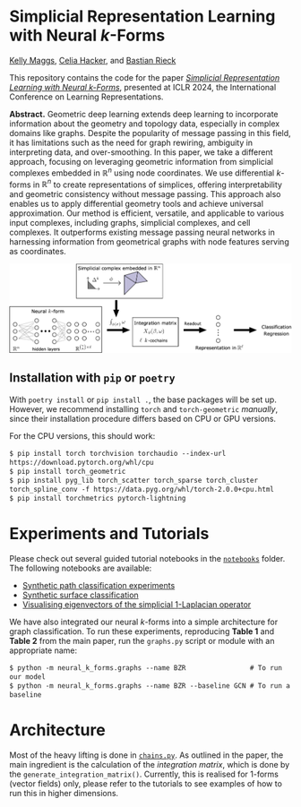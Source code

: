 # Simplicial Representation Learning with Neural $k$-Forms 

[Kelly Maggs](https://github.com/kmaggs), [Celia Hacker](https://github.com/celiahacker), and [Bastian Rieck](https://github.com/Pseudomanifold)

This repository contains the code for the paper [*Simplicial
Representation Learning with Neural
k-Forms*](https://openreview.net/pdf?id=Djw0XhjHZb), presented at ICLR
2024, the International Conference on Learning Representations.

**Abstract.** Geometric deep learning extends deep learning to incorporate information
about the geometry and topology data, especially in complex domains like
graphs. Despite the popularity of message passing in this field, it has
limitations such as the need for graph rewiring, ambiguity in
interpreting data, and over-smoothing. In this paper, we take
a different approach, focusing on leveraging geometric information from
simplicial complexes embedded in $\mathbb{R}^n$ using node coordinates.
We use differential $k$-forms in $\mathbb{R}^n$ to create
representations of simplices, offering interpretability and geometric
consistency without message passing. This approach also enables us to
apply differential geometry tools and achieve universal approximation.
Our method is efficient, versatile, and applicable to various input
complexes, including graphs, simplicial complexes, and cell complexes.
It outperforms existing message passing neural networks in harnessing
information from geometrical graphs with node features serving as
coordinates.

<p align="center">
   <img src="./figures/pipeline.png">
</p>

## Installation with `pip` or `poetry`

With `poetry install` or `pip install .`, the base packages will be set up.
However, we recommend installing `torch` and `torch-geometric` *manually*, since
their installation procedure differs based on CPU or GPU versions.

For the CPU versions, this should work:

```
$ pip install torch torchvision torchaudio --index-url https://download.pytorch.org/whl/cpu
$ pip install torch_geometric
$ pip install pyg_lib torch_scatter torch_sparse torch_cluster torch_spline_conv -f https://data.pyg.org/whl/torch-2.0.0+cpu.html
$ pip install torchmetrics pytorch-lightning
```

# Experiments and Tutorials

Please check out several guided tutorial notebooks in the
[`notebooks`](./notebooks/) folder. The following notebooks
are available:

- [Synthetic path classification experiments](https://github.com/aidos-lab/neural-k-forms/blob/main/notebooks/synthetic-path-classification.ipynb)
- [Synthetic surface classification](https://github.com/aidos-lab/neural-k-forms/blob/main/notebooks/synthetic-surface-classification.ipynb)
- [Visualising eigenvectors of the simplicial $1$-Laplacian operator](https://github.com/aidos-lab/neural-k-forms/blob/main/notebooks/visualising-eigenvectors.ipynb)

We have also integrated our neural $k$-forms into a simple architecture for
graph classification. To run these  experiments, reproducing **Table 1** and
**Table 2** from the main paper, run the `graphs.py` script or module
with an appropriate name:

```
$ python -m neural_k_forms.graphs --name BZR                # To run our model
$ python -m neural_k_forms.graphs --name BZR --baseline GCN # To run a baseline
```

# Architecture

Most of the heavy lifting is done in
[`chains.py`](https://github.com/aidos-lab/neural-k-forms/blob/main/neural_k_forms/chains.py).
As outlined in the paper, the main ingredient is the calculation of the
*integration matrix*, which is done by the `generate_integration_matrix()`.
Currently, this is realised for $1$-forms (vector fields) only, please
refer to the tutorials to see examples of how to run this in higher
dimensions.
